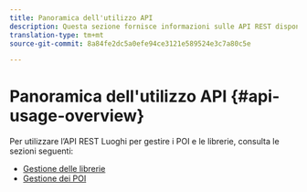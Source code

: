 ```yaml
---
title: Panoramica dell'utilizzo API
description: Questa sezione fornisce informazioni sulle API REST disponibili per il servizio Places.
translation-type: tm+mt
source-git-commit: 8a84fe2dc5a0efe94ce3121e589524e3c7a80c5e

---
```



# Panoramica dell&#39;utilizzo API {#api-usage-overview}

Per utilizzare l’API REST Luoghi per gestire i POI e le librerie, consulta le sezioni seguenti:

* [Gestione delle librerie](/help/web-service-api/api-usage/manage-libraries/manage-libraries.md)
* [Gestione dei POI](/help/web-service-api/api-usage/manage-pois/manage-pois.md)
